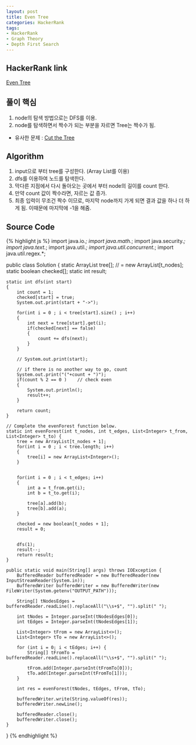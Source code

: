 ```yaml
---
layout: post
title: Even Tree
categories: HackerRank
tags:
- HackerRank
- Graph Theory
- Depth First Search
---
```


## **HackerRank link**
[Even Tree](https://www.hackerrank.com/challenges/even-tree/problem?h_r=internal-search)


## **풀이 핵심**
1. node의 탐색 방법으로는 DFS를 이용.
2. node를 탐색하면서 짝수가 되는 부분을 자르면 Tree는 짝수가 됨.

*  유사한 문제 : [Cut the Tree](https://superpowercoding.github.io/hackerrank/2018/07/23/Cut-the-Tree/)


## **Algorithm**
1. input으로 부터 tree를 구성한다. (Array List를 이용)
2. dfs를 이용하여 노드를 탐색한다.
3. 막다른 지점에서 다시 돌아오는 곳에서 부터 node의 길이를 count 한다.
4. 만약 count 값이 짝수라면, 자르는 값 증가.
5. 최종 입력이 무조건 짝수 이므로, 마지막 node까지 가게 되면 결과 값을 하나 더 하게 됨. 이때문에 마지막에 -1을 해줌.

## **Source Code**
{% highlight js %}
import java.io.*;
import java.math.*;
import java.security.*;
import java.text.*;
import java.util.*;
import java.util.concurrent.*;
import java.util.regex.*;

public class Solution {
static ArrayList<Integer> tree[]; //  = new ArrayList[t_nodes];
    static boolean checked[];
    static int result;
    
    static int dfs(int start)
    {
        int count = 1;
        checked[start] = true;
        System.out.print(start + "->");
        
        for(int i = 0 ; i < tree[start].size() ; i++)
        {
            int next = tree[start].get(i);
            if(checked[next] == false)
            {
                count += dfs(next);
            }
        }
        
        // System.out.print(start);
        
        // if there is no another way to go, count
        System.out.print("("+count + ")");
        if(count % 2 == 0 )    // check even
        {
            System.out.println();            
            result++;
        }
        
        return count;
    }
    
    // Complete the evenForest function below.
    static int evenForest(int t_nodes, int t_edges, List<Integer> t_from, List<Integer> t_to) {
        tree = new ArrayList[t_nodes + 1];
        for(int i = 0 ; i < tree.length; i++)
        {
            tree[i] = new ArrayList<Integer>();
        }
        
        
        for(int i = 0 ; i < t_edges; i++)
        {
            int a = t_from.get(i);
            int b = t_to.get(i);
            
            tree[a].add(b);
            tree[b].add(a);
        }
        
        checked = new boolean[t_nodes + 1];
        result = 0;
        
        
        dfs(1);
        result--;
        return result;
    }

    public static void main(String[] args) throws IOException {
        BufferedReader bufferedReader = new BufferedReader(new InputStreamReader(System.in));
        BufferedWriter bufferedWriter = new BufferedWriter(new FileWriter(System.getenv("OUTPUT_PATH")));

        String[] tNodesEdges = bufferedReader.readLine().replaceAll("\\s+$", "").split(" ");

        int tNodes = Integer.parseInt(tNodesEdges[0]);
        int tEdges = Integer.parseInt(tNodesEdges[1]);

        List<Integer> tFrom = new ArrayList<>();
        List<Integer> tTo = new ArrayList<>();

        for (int i = 0; i < tEdges; i++) {
            String[] tFromTo = bufferedReader.readLine().replaceAll("\\s+$", "").split(" ");

            tFrom.add(Integer.parseInt(tFromTo[0]));
            tTo.add(Integer.parseInt(tFromTo[1]));
        }

        int res = evenForest(tNodes, tEdges, tFrom, tTo);

        bufferedWriter.write(String.valueOf(res));
        bufferedWriter.newLine();

        bufferedReader.close();
        bufferedWriter.close();
    }
}
{% endhighlight %}

